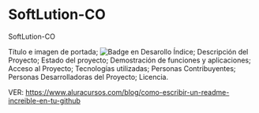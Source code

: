 # SoftLution-CO
SoftLution-CO

Título e imagen de portada;
![Badge en Desarollo](https://img.shields.io/badge/STATUS-EN%20DESAROLLO-green) <html br>
Índice;
Descripción del Proyecto;
Estado del proyecto;
Demostración de funciones y aplicaciones;
Acceso al Proyecto;
Tecnologías utilizadas;
Personas Contribuyentes;
Personas Desarrolladoras del Proyecto;
Licencia.

VER: https://www.aluracursos.com/blog/como-escribir-un-readme-increible-en-tu-github
